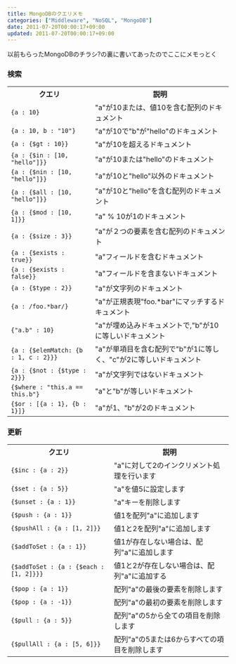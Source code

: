 ```yaml
---
title: MongoDBのクエリメモ
categories: ["Middleware", "NoSQL", "MongoDB"]
date: 2011-07-20T00:00:17+09:00
updated: 2011-07-20T00:00:17+09:00
---
```


以前もらったMongoDBのチラシ?の裏に書いてあったのでここにメモっとく

### 検索
<table>
<tr><th>クエリ</th><th>説明</th></tr>
<tr><td><code>{a : 10}</code></td><td>"a"が10または、値10を含む配列のドキュメント</td></th>
<tr><td><code>{a : 10, b : "10"}</code></td><td>"a"が10で"b"が"hello"のドキュメント</td></th>
<tr><td><code>{a : {$gt : 10}}</code></td><td>"a"が10を超えるドキュメント</td></th>
<tr><td><code>{a : {$in : [10, "hello"]}}</code></td><td>"a"が10または"hello"のドキュメント</td></th>
<tr><td><code>{a : {$nin : [10, "hello"]}}</code></td><td>"a"が10と"hello"以外のドキュメント</td></th>
<tr><td><code>{a : {$all : [10, "hello"]}}</code></td><td>"a"が10と"hello"を含む配列のドキュメント</td></th>
<tr><td><code>{a : {$mod : [10, 1]}}</code></td><td>"a" % 10が1のドキュメント</td></th>
<tr><td><code>{a : {$size : 3}}</code></td><td>"a"が２つの要素を含む配列のドキュメント</td></th>
<tr><td><code>{a : {$exists : true}}</code></td><td>"a"フィールドを含むドキュメント</td></th>
<tr><td><code>{a : {$exists : false}}</code></td><td>"a"フィールドを含まないドキュメント</td></th>
<tr><td><code>{a : {$type : 2}}</code></td><td>"a"が文字列のドキュメント</td></th>
<tr><td><code>{a : /foo.*bar/}</code></td><td>"a"が正規表現"foo.*bar"にマッチするドキュメント</td></th>
<tr><td><code>{"a.b" : 10}</code></td><td>"a"が埋め込みドキュメントで,"b"が10に等しいドキュメント</td></th>
<tr><td><code>{a : {$elemMatch: {b : 1, c : 2}}}</code></td><td>"a"が単項目を含む配列で"b"が1に等しく、"c"が2に等しいドキュメント</td></th>
<tr><td><code>{a : {$not : {$type : 2}}}</code></td><td>"a"が文字列ではないドキュメント</td></th>
<tr><td><code>{$where : "this.a == this.b"}</code></td><td>"a"と"b"が等しいドキュメント</td></th>
<tr><td><code>{$or : [{a : 1}, {b : 1}]}</code></td><td>"a"が1、"b"が2のドキュメント</td></th>
</table>

### 更新
<table>
<tr><th>クエリ</th><th>説明</th></tr>
<tr><td><code>{$inc : {a : 2}}</code></td><td>"a"に対して2のインクリメント処理を行います</td></th>
<tr><td><code>{$set : {a : 5}}</code></td><td>"a"を値5に設定します</td></th>
<tr><td><code>{$unset : {a : 1}}</code></td><td>"a"キーを削除します</td></th>
<tr><td><code>{$push : {a : 1}}</code></td><td>値1を配列"a"に追加します</td></th>
<tr><td><code>{$pushAll : {a : [1, 2]}}</code></td><td>値1と2を配列"a"に追加します</td></th>
<tr><td><code>{$addToSet : {a : 1}}</code></td><td>値1が存在しない場合は、配列"a"に追加します</td></th>
<tr><td><code>{$addToSet : {a : {$each : [1, 2]}}}</code></td><td>値1と2が存在しない場合は、配列"a"に追加する</td></th>
<tr><td><code>{$pop : {a : 1}}</code></td><td>配列"a"の最後の要素を削除します</td></th>
<tr><td><code>{$pop : {a : -1}}</code></td><td>配列"a"の最初の要素を削除します</td></th>
<tr><td><code>{$pull : {a : 5}}</code></td><td>配列"a"の5から全ての項目を削除します</td></th>
<tr><td><code>{$pullAll : {a : [5, 6]}}</code></td><td>配列"a"の5または6からすべての項目を削除します</td></th>
</table>
